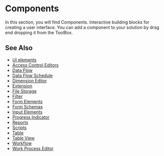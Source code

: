 # Components
In this section, you will find Components. Interactive building blocks for creating a user interface. You can add a component to your solution by drag end dropping it from the ToolBox.
<br/>

## See Also  

* [UI elements](components/uielements.md)
* [Access Control Editors](components/accesscontrol.md)
* [Data Flow](components/dataflow.md)
* [Data Flow Schedule](components/dataflowschedule.md)
* [Dimension Editor](components/dimensioneditor.md)
* [Extension](components/extension.md)
* [File Storage](components/filestorage.md)
* [Filter](components/filter.md)
* [Form Elements](components/formelements.md)
* [Form Schemas](components/formschemas.md)
* [Input Elements](components/inputelement.md)
* [Progress Indicator](components/progressindicator.md)
* [Reports](components/reports.md)
* [Scripts](components/script.md)
* [Table ](components/table.md)
* [Table View](components/tableview.md)
* [Workflow](components/workflow.md)
* [Work Process Editor](components/workprocesseditor.md)

